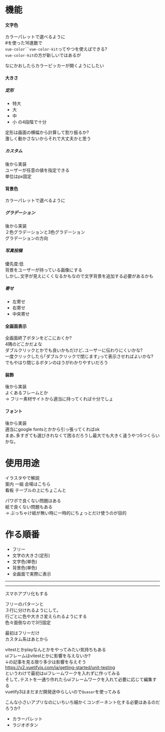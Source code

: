 # 機能
#### 文字色
カラーパレットで選べるように  
#を使った16進数で  
`vue-color``vue-color-kit`ってやつを使えばできる?  
`vue-color-kit`の方が新しいではあるが

なにかおしたらカラーピッカーが開くようにしたい

#### 大きさ 
##### 定形
* 特大
* 大
* 中
* 小
の4段階で十分  

定形は画面の横幅から計算して割り振るか?  
激しく動かさないからそれで大丈夫かと思う  

##### カスタム
後から実装  
ユーザーが任意の値を指定できる  
単位はpx固定

#### 背景色
カラーパレットで選べるように
##### グラデーション
後から実装  
２色グラデーションと3色グラデーション  
グラデーションの方向


##### 写真投稿
優先度:低  
背景をユーザーが持っている画像にする  
しかし､文字が見えにくくなるかもなので文字背景を追加する必要があるかも

##### 寄せ
* 左寄せ
* 右寄せ
* 中央寄せ


#### 全画面表示
全画面終了ボタンをどこにおくか?  
4隅のどこかだよな  
ダブルクリックとかでも良いかもだけど､ユーザーに伝わりにくいかな?  
一度クリックしたら｢ダブルクリックで閉じます｣って表示させればよいかな?  
でもやはり閉じるボタンのほうがわかりやすいだろう

#### 装飾
後から実装  
よくあるフレームとか  
-> フリー素材サイトから適当に持ってくれば十分でしょ

#### フォント
後から実装  
適当にgoogle fontsとかから引っ張ってくればok  
まあ､多すぎても選びきれなくて困るだろうし最大でも大きく違うやつ5つくらいかな｡


# 使用用途 
イラスタやで解説  
案内 一組 会場はこちら  
看板 テーブルの上にちょこんと  

パワポで良くない問題はある  
紙で良くない問題もある  
-> ぶっちゃけ紙が無い時に一時的にちょっとだけ使うのが目的  

# 作る順番
* フリー
* 文字の大きさ(定形)
* 文字色(単色)
* 背景色(単色)
* 全画面で実際に表示
---

---
スマホアプリ化もする  

フリーのパターンと  
３行に分けれるようにして｡  
行ごとに色や大きさ変えられるようにする  
色々面倒なので3行固定  

最初はフリーだけ  
カスタム系はあとから  

vitestとかplayなんとかをやってみたい気持ちもある  
uiフレームはvitestとかに影響を与えないか?  
↓の記事を見る限り多少は影響を与えそう  
https://v2.vuetifyjs.com/ja/getting-started/unit-testing  
というわけで最初はuiフレームワークを入れずに作ってみる  
そして､テストを一通り作れたらuiフレームワークを入れて必要に応じて編集する  
vuetify3はまだまだ開発途中らしいので`Quasar`を使ってみる



こんな小さいアプリなのにいちいち細かくコンポーネント化する必要はあるのだろうか?

* カラーパレット
* ラジオボタン

